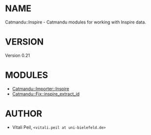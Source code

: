 # NAME

Catmandu::Inspire - Catmandu modules for working with Inspire data.

# VERSION

Version 0.21

# MODULES

- [Catmandu::Importer::Inspire](https://metacpan.org/pod/Catmandu::Importer::Inspire)
- [Catmandu::Fix::inspire_extract_id](https://metacpan.org/pod/Catmandu::Fix::inspire_extract_id)

# AUTHOR

- Vitali Peil, `<vitali.peil at uni-bielefeld.de>`
